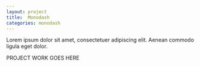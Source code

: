 ```yaml
---
layout: project
title:  Monodash
categories: monodash
---
```


Lorem ipsum dolor sit amet, consectetuer adipiscing elit. Aenean commodo ligula eget dolor.

<!--more-->


PROJECT WORK GOES HERE
